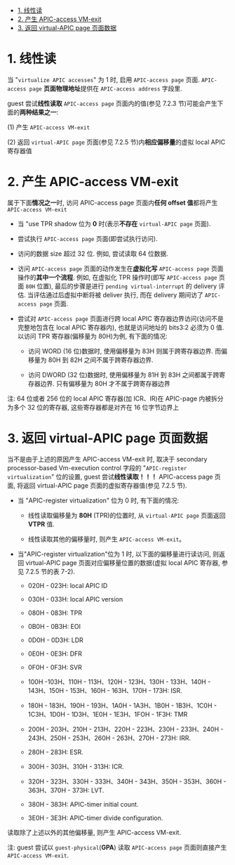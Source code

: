 <!-- @import "[TOC]" {cmd="toc" depthFrom=1 depthTo=6 orderedList=false} -->

<!-- code_chunk_output -->

- [1. 线性读](#1-线性读)
- [2. 产生 APIC-access VM-exit](#2-产生-apic-access-vm-exit)
- [3. 返回 virtual-APIC page 页面数据](#3-返回-virtual-apic-page-页面数据)

<!-- /code_chunk_output -->

# 1. 线性读

当 "`virtualize APIC accesses`" 为 1 时, 启用 `APIC-access page` 页面. `APIC-access page` **页面物理地址**提供在 `APIC-access address` 字段里.

guest 尝试**线性读取** `APIC-access page` 页面内的值(参见 7.2.3 节)可能会产生下面的**两种结果之一**:

(1) 产生 `APIC-access VM-exit`

(2) 返回 `virtual-APIC page` 页面(参见 7.2.5 节)内**相应偏移量**的虚拟 local APIC 寄存器值

# 2. 产生 APIC-access VM-exit

属于下面**情况之一**时, 访问 APIC-access page 页面内**任何 offset 值**都将产生 `APIC-access VM-exit`

* 当 "use TPR shadow 位为 **0** 时(表示**不存在** `virtual-APIC page` 页面).

* 尝试执行 `APIC-access page` 页面(即尝试执行访问).

* 访问的数据 size 超过 32 位. 例如, 尝试读取 64 位数据.

* 访问 `APIC-access page` 页面的动作发生在**虚拟化写** `APIC-access page` 页面操作的**其中一个流程**. 例如, 在虚拟化 TPR 操作时(即写 `APIC-access page` 页面 `80H` 位置), 最后的步骤是进行 `pending virtual-interrupt` 的 delivery 评估. 当评估通过后虚拟中断将被 deliver 执行, 而在 delivery 期间访了 `APIC-access page` 页面.

* 尝试对 `APIC-access page` 页面进行跨 local APIC 寄存器边界访问(访问不是完整地包含在 local APIC 寄存器内), 也就是访问地址的 bits3:2 必须为 0 值. 以访问 TPR 寄存器(偏移量为 80H)为例, 有下面的情况:

    * 访问 WORD (16 位)数据时, 使用偏移量为 83H 则属于跨寄存器边界. 而偏移量为 80H 到 82H 之间不属于跨寄存器边界.

    * 访问 DWORD (32 位)数据时, 使用偏移量为 81H 到 83H 之间都属于跨寄存器边界. 只有偏移量为 80H 才不属于跨寄存器边界

注: 64 位或者 256 位的 local APIC 寄存器(加 ICR、IR)在 APIC-page 内被拆分为多个 32 位的寄存器, 这些寄存器都是对齐在 16 位字节边界上

# 3. 返回 virtual-APIC page 页面数据

当不是由于上述的原因产生 APIC-access VM-exit 时, 取决于 secondary processor-based Vm-execution control 字段的 "`APIC-register virtualization`" 位的设置, guest 尝试**线性读取！！！** APIC-access page 页面, 将返回 virtual-APIC page 页面的虚拟寄存器值(参见 7.2.5 节).

* 当 "APIC-register virtualization" 位为 0 时, 有下面的情况:

  * 线性读取偏移量为 **80H** (TPR)的位置时, 从 `virtual-APIC page` 页面返回 **VTPR** 值.

  * 线性读取其他的偏移量时, 则产生 `APIC-access VM-exit`。

* 当"APIC-register virtualization"位为 1 时, 以下面的偏移量进行读访问, 则返回  virtual-APIC page 页面对应偏移量位置的数据(虚拟 local APIC 寄存器, 参见 7.2.5 节的表 7-2).

  * 020H - 023H: local APIC ID

  * 030H - 033H: local APIC version

  * 080H - 083H: TPR

  * 0B0H - 0B3H: EOI

  * 0D0H - 0D3H: LDR

  * 0E0H - 0E3H: DFR

  * 0F0H - 0F3H: SVR

  * 100H -103H、110H - 113H、120H - 123H、130H - 133H、140H - 143H、150H - 153H、160H - 163H、170H - 173H: ISR.

  * 180H - 183H、190H - 193H、1A0H - 1A3H、1B0H - 1B3H、1C0H - 1C3H、1D0H - 1D3H、1E0H - 1E3H、1FOH - 1F3H: TMR

  * 200H - 203H、210H - 213H、220H - 223H、230H - 233H、240H - 243H、250H - 253H、260H - 263H、270H - 273H: IRR. 

  * 280H - 283H: ESR.

  * 300H - 303H、310H - 313H: ICR.

  * 320H - 323H、330H - 333H、340H - 343H、350H - 353H、360H - 363H、370H - 373H: LVT. 

  * 380H - 383H: APIC-timer initial count.

  * 3E0H - 3E3H: APIC-timer divide configuration.

读取除了上述以外的其他偏移量, 则产生 APIC-access VM-exit.

注: guest 尝试以 `guest-physical`(**GPA**) 读取 `APIC-access page` 页面则直接产生 `APIC-access VM-exit`.